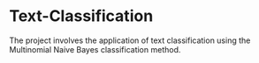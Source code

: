 # Text-Classification
The project involves the application of text classification using the Multinomial Naive Bayes classification method. 
